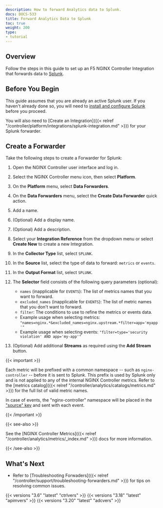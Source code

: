 ```yaml
---
description: How to forward Analytics data to Splunk.
docs: DOCS-533
title: Forward Analytics Data to Splunk
toc: true
weight: 200
type:
- tutorial
---
```


## Overview

Follow the steps in this guide to set up an F5 NGINX Controller Integration that forwards data to [Splunk](https://www.splunk.com/).

## Before You Begin

This guide assumes that you are already an active Splunk user. If you haven't already done so, you will need to [install and configure Splunk](https://docs.splunk.com/Documentation) before you proceed.

You will also need to [Create an Integration]({{< relref "/controller/platform/integrations/splunk-integration.md" >}}) for your Splunk forwarder.

## Create a Forwarder

Take the following steps to create a Forwarder for Splunk:

1. Open the NGINX Controller user interface and log in.
1. Select the NGINX Controller menu icon, then select **Platform**.
1. On the **Platform** menu, select **Data Forwarders**.
1. On the **Data Forwarders** menu, select the **Create Data Forwarder** quick action.
1. Add a name.
1. (Optional) Add a display name.
1. (Optional) Add a description.
1. Select your **Integration Reference** from the dropdown menu or select **Create New** to create a new Integration.
1. In the **Collector Type** list, select `SPLUNK`.
1. In the **Source** list, select the type of data to forward: `metrics` or `events`.
1. In the **Output Format** list, select `SPLUNK`.
1. The **Selector** field consists of the following query parameters (optional):

   - `names` (inapplicable for `EVENTS`): The list of metrics names that you want to forward.
   - `excluded_names` (inapplicable for `EVENTS`): The list of metric names that you don't want to forward.
   - `filter`: The conditions to use to refine the metrics or events data.
   - Example usage when selecting metrics: `"names=nginx.*&excluded_names=nginx.upstream.*filter=app='myapp'"`
   - Example usage when selecting events: `"filter=type='security violation' AND app='my-app'"`

1. (Optional) Add additional **Streams** as required using the **Add Stream** button.

{{< important >}}

Each metric will be prefixed with a common namespace -- such as `nginx-controller` -- before it is sent to Splunk. This prefix is used by Splunk only and is not applied to any of the internal NGINX Controller metrics. Refer to the [metrics catalog]({{< relref "/controller/analytics/catalogs/metrics.md" >}}) for the full list of valid metric names.

In case of events, the "nginx-controller" namespace will be placed in the ["source" key](https://docs.splunk.com/Documentation/Splunk/8.1.1/Data/FormateventsforHTTPEventCollector#Event_metadata) and sent with each event.

{{< /important >}}

{{< see-also >}}

See the [NGINX Controller Metrics]({{< relref "/controller/analytics/metrics/_index.md" >}}) docs for more information.

{{< /see-also >}}

## What's Next

- Refer to [Troubleshooting Forwaders]({{< relref "/controller/support/troubleshooting-forwarders.md" >}}) for tips on resolving common issues.

{{< versions "3.6" "latest" "ctrlvers" >}}
{{< versions "3.18" "latest" "apimvers" >}}
{{< versions "3.20" "latest" "adcvers" >}}
